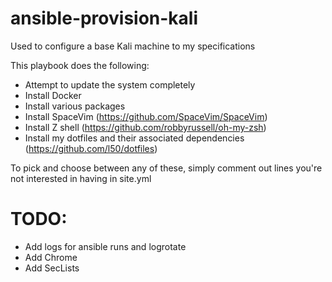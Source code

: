 # ansible-provision-kali
Used to configure a base Kali machine to my specifications

This playbook does the following:
- Attempt to update the system completely
- Install Docker
- Install various packages
- Install SpaceVim (https://github.com/SpaceVim/SpaceVim)
- Install Z shell (https://github.com/robbyrussell/oh-my-zsh)
- Install my dotfiles and their associated dependencies (https://github.com/l50/dotfiles)

To pick and choose between any of these, simply comment out lines you're not interested in having in site.yml

# TODO:
- Add logs for ansible runs and logrotate
- Add Chrome
- Add SecLists
